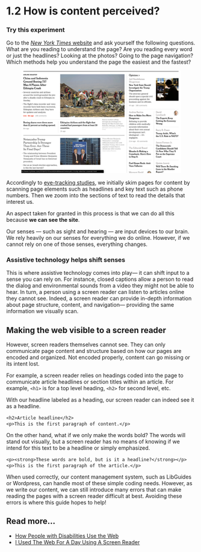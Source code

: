 # 1.2 How is content perceived?

### Try this experiment

Go to the [_New York Times_ website](https://www.nytimes.com) and ask yourself the following questions. What are you reading to understand the page? Are you reading every word or just the headlines? Looking at the photos? Going to the page navigation? Which methods help you understand the page the easiest and the fastest?

<figure><img src="../.gitbook/assets/Screen Shot 2019-03-11 at 10.05.00 AM.png" alt="Sample homepage of the New York Times"><figcaption></figcaption></figure>

Accordingly to [eye-tracking studies](https://www.nngroup.com/articles/f-shaped-pattern-reading-web-content/), we initially skim pages for content by scanning page elements such as headlines and key text such as phone numbers. Then we zoom into the sections of text to read the details that interest us.

An aspect taken for granted in this process is that we can do all this because **we can see the site**.

Our senses — such as sight and hearing — are input devices to our brain. We rely heavily on our senses for everything we do online. However, if we cannot rely on one of those senses, everything changes.

### Assistive technology helps shift senses

This is where assistive technology comes into play— it can shift input to a sense you can rely on. For instance, closed captions allow a person to read the dialog and environmental sounds from a video they might not be able to hear. In turn, a person using a screen reader can listen to articles online they cannot see. Indeed, a screen reader can provide in-depth information about page structure, content, and navigation— providing the same information we visually scan.

## Making the web visible to a screen reader

However, screen readers themselves cannot see. They can only communicate page content and structure based on how our pages are encoded and organized. Not encoded properly, content can go missing or its intent lost.

For example, a screen reader relies on headings coded into the page to communicate article headlines or section titles within an article. For example, `<h1>` is for a top level heading, `<h2>` for second level, etc.

With our headline labeled as a heading, our screen reader can indeed see it as a headline.&#x20;

```markup
<h2>Article headline</h2>
<p>This is the first paragraph of content.</p>
```

On the other hand, what if we only make the words bold? The words will stand out visually, but a screen reader has no means of knowing if we intend for this text to be a headline or simply emphasized.

```markup
<p><strong>These words are bold, but is it a headline?</strong></p>
<p>This is the first paragraph of the article.</p>
```

When used correctly, our content management system, such as LibGuides or Wordpress, can handle most of these simple coding needs. However, as we write our content, we can still introduce many errors that can make reading the pages with a screen reader difficult at best. Avoiding these errors is where this guide hopes to help!

## Read more...

* [How People with Disabilities Use the Web](https://www.w3.org/WAI/people-use-web/)
* [I Used The Web For A Day Using A Screen Reader](https://www.smashingmagazine.com/2018/12/voiceover-screen-reader-web-apps/)
